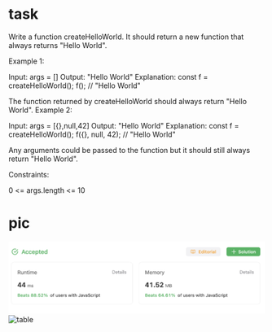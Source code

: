 # task
Write a function createHelloWorld. It should return a new function that always returns "Hello World".
 

Example 1:

Input: args = []
Output: "Hello World"
Explanation:
const f = createHelloWorld();
f(); // "Hello World"

The function returned by createHelloWorld should always return "Hello World".
Example 2:

Input: args = [{},null,42]
Output: "Hello World"
Explanation:
const f = createHelloWorld();
f({}, null, 42); // "Hello World"

Any arguments could be passed to the function but it should still always return "Hello World".
 

Constraints:

0 <= args.length <= 10

# pic
![Q](https://github.com/AV-Loginova/LeetCode/blob/main/easy/CreateHelloWorldFunction/image.png?raw=true)
<img width="1139" alt="table" src="https://github.com/AV-Loginova/LeetCode/assets/129111624/e88284f3-0288-4303-80b7-d9bb490054d6">
